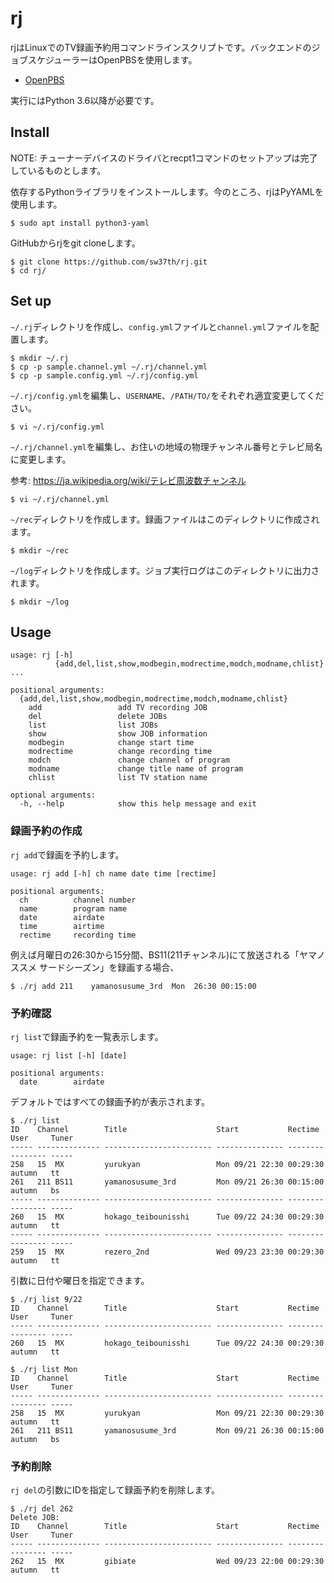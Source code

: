# rj
rjはLinuxでのTV録画予約用コマンドラインスクリプトです。バックエンドのジョブスケジューラーはOpenPBSを使用します。

* [OpenPBS](https://www.openpbs.org/)

実行にはPython 3.6以降が必要です。

## Install

NOTE: チューナーデバイスのドライバとrecpt1コマンドのセットアップは完了しているものとします。

依存するPythonライブラリをインストールします。今のところ、rjはPyYAMLを使用します。
```
$ sudo apt install python3-yaml
```

GitHubからrjをgit cloneします。
```
$ git clone https://github.com/sw37th/rj.git
$ cd rj/
```

## Set up

`~/.rj`ディレクトリを作成し、`config.yml`ファイルと`channel.yml`ファイルを配置します。
```
$ mkdir ~/.rj
$ cp -p sample.channel.yml ~/.rj/channel.yml
$ cp -p sample.config.yml ~/.rj/config.yml
```

`~/.rj/config.yml`を編集し、`USERNAME`、`/PATH/TO/`をそれぞれ適宜変更してください。
```
$ vi ~/.rj/config.yml
```

`~/.rj/channel.yml`を編集し、お住いの地域の物理チャンネル番号とテレビ局名に変更します。

参考: https://ja.wikipedia.org/wiki/テレビ周波数チャンネル

```
$ vi ~/.rj/channel.yml
```

`~/rec`ディレクトリを作成します。録画ファイルはこのディレクトリに作成されます。
```
$ mkdir ~/rec
```

`~/log`ディレクトリを作成します。ジョブ実行ログはこのディレクトリに出力されます。

```
$ mkdir ~/log
```

## Usage

```
usage: rj [-h]
          {add,del,list,show,modbegin,modrectime,modch,modname,chlist} ...

positional arguments:
  {add,del,list,show,modbegin,modrectime,modch,modname,chlist}
    add                 add TV recording JOB
    del                 delete JOBs
    list                list JOBs
    show                show JOB information
    modbegin            change start time
    modrectime          change recording time
    modch               change channel of program
    modname             change title name of program
    chlist              list TV station name

optional arguments:
  -h, --help            show this help message and exit
```

### 録画予約の作成

`rj add`で録画を予約します。
```
usage: rj add [-h] ch name date time [rectime]

positional arguments:
  ch          channel number
  name        program name
  date        airdate
  time        airtime
  rectime     recording time
```
例えば月曜日の26:30から15分間、BS11(211チャンネル)にて放送される「ヤマノススメ サードシーズン」を録画する場合、
```
$ ./rj add 211    yamanosusume_3rd  Mon  26:30 00:15:00
```

### 予約確認

`rj list`で録画予約を一覧表示します。
```
usage: rj list [-h] [date]

positional arguments:
  date        airdate
```

デフォルトではすべての録画予約が表示されます。

```
$ ./rj list
ID    Channel        Title                    Start           Rectime  User     Tuner
----- -------------- ------------------------ --------------- -------- -------- -----
258   15  MX         yurukyan                 Mon 09/21 22:30 00:29:30 autumn   tt
261   211 BS11       yamanosusume_3rd         Mon 09/21 26:30 00:15:00 autumn   bs
----- -------------- ------------------------ --------------- -------- -------- -----
260   15  MX         hokago_teibounisshi      Tue 09/22 24:30 00:29:30 autumn   tt
----- -------------- ------------------------ --------------- -------- -------- -----
259   15  MX         rezero_2nd               Wed 09/23 23:30 00:29:30 autumn   tt
```

引数に日付や曜日を指定できます。

```
$ ./rj list 9/22
ID    Channel        Title                    Start           Rectime  User     Tuner
----- -------------- ------------------------ --------------- -------- -------- -----
260   15  MX         hokago_teibounisshi      Tue 09/22 24:30 00:29:30 autumn   tt

$ ./rj list Mon
ID    Channel        Title                    Start           Rectime  User     Tuner
----- -------------- ------------------------ --------------- -------- -------- -----
258   15  MX         yurukyan                 Mon 09/21 22:30 00:29:30 autumn   tt
261   211 BS11       yamanosusume_3rd         Mon 09/21 26:30 00:15:00 autumn   bs
```

### 予約削除

`rj del`の引数にIDを指定して録画予約を削除します。

```
$ ./rj del 262
Delete JOB:
ID    Channel        Title                    Start           Rectime  User     Tuner
----- -------------- ------------------------ --------------- -------- -------- -----
262   15  MX         gibiate                  Wed 09/23 22:00 00:29:30 autumn   tt
```
